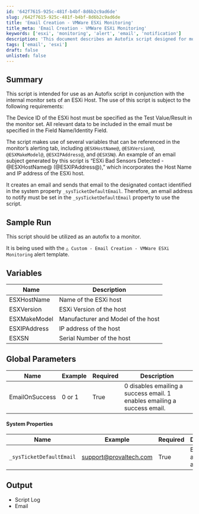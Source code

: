 ```yaml
---
id: '642f7615-925c-481f-b4bf-8d6b2c9ad6de'
slug: /642f7615-925c-481f-b4bf-8d6b2c9ad6de
title: 'Email Creation - VMWare ESXi Monitoring'
title_meta: 'Email Creation - VMWare ESXi Monitoring'
keywords: ['esxi', 'monitoring', 'alert', 'email', 'notification']
description: 'This document describes an Autofix script designed for monitoring ESXi hosts. It outlines the requirements for use, including necessary device IDs and email configurations, and provides details on the variables utilized in alert notifications. The script is intended to automate email alerts for detected issues, ensuring timely notifications to designated contacts.'
tags: ['email', 'esxi']
draft: false
unlisted: false
---
```


## Summary

This script is intended for use as an Autofix script in conjunction with the internal monitor sets of an ESXi Host. The use of this script is subject to the following requirements:

The Device ID of the ESXi host must be specified as the Test Value/Result in the monitor set. All relevant data to be included in the email must be specified in the Field Name/Identity Field.

The script makes use of several variables that can be referenced in the monitor’s alerting tab, including `@ESXHostName@`, `@ESXVersion@`, `@ESXMakeModel@`, `@ESXIPAddress@`, and `@ESXSN@`. An example of an email subject generated by this script is “ESXi Bad Sensors Detected - @ESXHostName@ (@ESXIPAddress@),” which incorporates the Host Name and IP address of the ESXi host.

It creates an email and sends that email to the designated contact identified in the system property `_sysTicketDefaultEmail`. Therefore, an email address to notify must be set in the `_sysTicketDefaultEmail` property to use the script.

## Sample Run

This script should be utilized as an autofix to a monitor.

It is being used with the `△ Custom - Email Creation - VMWare ESXi Monitoring` alert template.

## Variables

| Name           | Description                             |
|----------------|-----------------------------------------|
| ESXHostName    | Name of the ESXi host                   |
| ESXVersion     | ESXi Version of the host                |
| ESXMakeModel   | Manufacturer and Model of the host      |
| ESXIPAddress   | IP address of the host                  |
| ESXSN          | Serial Number of the host               |

## Global Parameters

| Name              | Example      | Required | Description                                           |
|-------------------|--------------|----------|------------------------------------------------------|
| EmailOnSuccess    | 0 or 1      | True     | 0 disables emailing a success email. 1 enables emailing a success email. |

#### System Properties

| Name                        | Example                                | Required | Description              |
|-----------------------------|----------------------------------------|----------|--------------------------|
| `_sysTicketDefaultEmail`    | [support@provaltech.com](mailto:support@provaltech.com) | True     | Email address to alert    |

## Output

- Script Log
- Email


